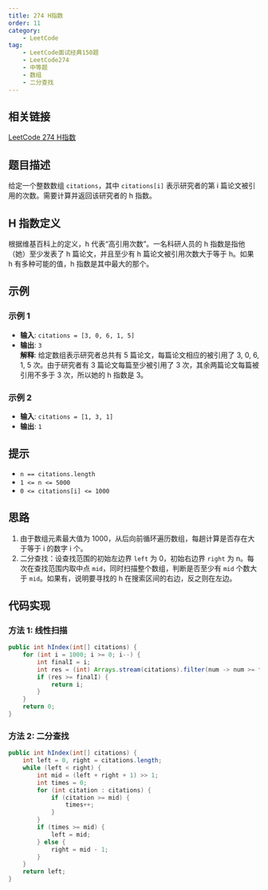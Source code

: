 ```yaml
---
title: 274 H指数
order: 11
category:
    - LeetCode
tag:
    - LeetCode面试经典150题
    - LeetCode274
    - 中等题
    - 数组
    - 二分查找
---
```


## 相关链接

[LeetCode 274 H指数](https://leetcode.cn/problems/h-index/description/?envType=study-plan-v2&envId=top-interview-150)

## 题目描述

给定一个整数数组 `citations`，其中 `citations[i]` 表示研究者的第 i 篇论文被引用的次数。需要计算并返回该研究者的 h 指数。

## H 指数定义

根据维基百科上的定义，h 代表“高引用次数”。一名科研人员的 h 指数是指他（她）至少发表了 h 篇论文，并且至少有 h 篇论文被引用次数大于等于 h。如果 h 有多种可能的值，h 指数是其中最大的那个。

## 示例

### 示例 1

- **输入**: `citations = [3, 0, 6, 1, 5]`
- **输出**: `3`  
  **解释**: 给定数组表示研究者总共有 5 篇论文，每篇论文相应的被引用了 3, 0, 6, 1, 5 次。由于研究者有 3 篇论文每篇至少被引用了 3 次，其余两篇论文每篇被引用不多于 3 次，所以她的 h 指数是 3。

### 示例 2

- **输入**: `citations = [1, 3, 1]`
- **输出**: `1`

## 提示

- `n == citations.length`
- `1 <= n <= 5000`
- `0 <= citations[i] <= 1000`

## 思路

1. 由于数组元素最大值为 1000，从后向前循环遍历数组，每趟计算是否存在大于等于 i 的数字 i 个。
2. 二分查找：设查找范围的初始左边界 `left` 为 0，初始右边界 `right` 为 n。每次在查找范围内取中点 `mid`，同时扫描整个数组，判断是否至少有 `mid` 个数大于 `mid`。如果有，说明要寻找的 h 在搜索区间的右边，反之则在左边。

## 代码实现

### 方法 1: 线性扫描

```java
public int hIndex(int[] citations) {
    for (int i = 1000; i >= 0; i--) {
        int finalI = i;
        int res = (int) Arrays.stream(citations).filter(num -> num >= finalI).count();
        if (res >= finalI) {
            return i;
        }
    }
    return 0;
}
```

### 方法 2: 二分查找

```java
public int hIndex(int[] citations) {
    int left = 0, right = citations.length;
    while (left < right) {
        int mid = (left + right + 1) >> 1;
        int times = 0;
        for (int citation : citations) {
            if (citation >= mid) {
                times++;
            }
        }
        if (times >= mid) {
            left = mid;
        } else {
            right = mid - 1;
        }
    }
    return left;
}
```
